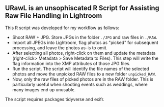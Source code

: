 ## **U**RawL is an unsophiscated R Script for Assisting **Raw** File Handling in **L**ightroom

This R script was developed for my workflow as follows:

- Shoot RAW + JPG. Store JPGs in the folder `./JPG` and raw files in `./RAW`.
- Import all JPEGs into Lightroom, flag photos as "picked" for subsequent processing, and leave the photos as-is to omit.
- After selecting all photos, right-click on them and update the metadata (right-click> Metadata > Save Metadata to Files). This step will write the flag information into the XMP attributes of those JPG files.
- Run the script. The script will identify the file names of the selected photos and move the unpicked RAW files to a new folder `unpicked_RAW`. 
- Now, only the raw files of picked photos are in the RAW folder. This is particularly useful when shooting events such as weddings, where many images end up unusable.

The script requires packages tidyverse and exifr.
